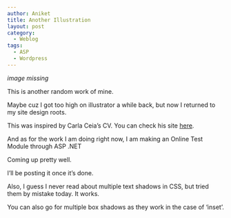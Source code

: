 ```yaml
---
author: Aniket
title: Another Illustration
layout: post
category:
  - Weblog
tags:
  - ASP
  - Wordpress
---
```


_image missing_

This is another random work of mine.

Maybe cuz I got too high on illustrator a while back, but now I returned to my site design roots.

This was inspired by Carla Ceia’s CV. You can check his site [here][1].

And as for the work I am doing right now, I am making an Online Test Module through ASP .NET

Coming up pretty well.

I’ll be posting it once it’s done.

Also, I guess I never read about multiple text shadows in CSS, but tried them by mistake today. It works.

You can also go for multiple box shadows as they work in the case of ‘inset’.

 [1]: http://hauntedcathouse.org "Haunted Cathouse"